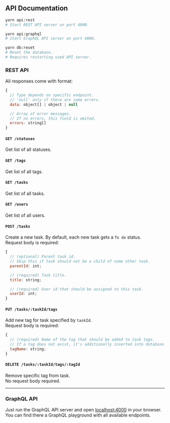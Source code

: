 ## API Documentation

```bash
yarn api:rest
# Start REST API server on port 4000.

yarn api:graphql
# Start GraphQL API server on port 4000.

yarn db:reset
# Reset the database.
# Requires restarting used API server.
```

### REST API

All responses come with format:

```js
{
  // Type depends on specific endpoint.
  // 'null' only if there are some errors.
  data: object[] | object | null

  // Array of error messages.
  // If no errors, this field is omited.
  errors: string[]
}
```

#### `GET /statuses`

Get list of all statuses.

#### `GET /tags`

Get list of all tags.

#### `GET /tasks`

Get list of all tasks.

#### `GET /users`

Get list of all users.

#### `POST /tasks`

Create a new task. By default, each new task gets a `To do` status.\
Request body is required:

```js
{
  // (optional) Parent task id.
  // Skip this if task should not be a child of some other task.
  parentId: int;

  // (required) Task title.
  title: string;

  // (required) User id that should be assigned to this task.
  userId: int;
}
```

#### `PUT /tasks/:taskId/tags`

Add new tag for task specified by `taskId`.\
Request body is required:

```js
{
  // (required) Name of the tag that should be added to task tags.
  // If a tag does not exist, it's additionally inserted into database.
  tagName: string;
}
```

#### `DELETE /tasks/:taskId/tags/:tagId`

Remove specific tag from task.\
No request body required.

---

### GraphQL API

Just run the GraphQL API server and open <localhost:4000> in your browser. You can find there a GraphQL playground with all available endpoints.
